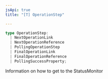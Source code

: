 ```yaml
---
jsApi: true
title: "[T] OperationStep"

---
```

```ts
type OperationStep: 
  | NextOperationLink
  | NextOperationReference
  | PollingOperationStep
  | FinalOperationLink
  | FinalOperationReference
  | PollingSuccessProperty;
```

Information on how to get to the StatusMonitor

